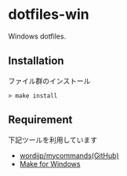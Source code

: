 # dotfiles-win
Windows dotfiles.

## Installation

ファイル群のインストール
```
> make install
```

## Requirement

下記ツールを利用しています

- [wordijp/mycommands(GitHub)](https://github.com/wordijp/mycommands)
- [Make for Windows](http://gnuwin32.sourceforge.net/packages/make.htm)
